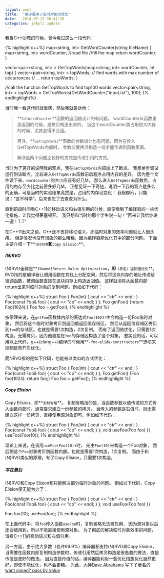 ```yaml
---
layout: post
title:  "编译器关于临时对象的优化"
date:   2014-07-12 08:42:35
categories: jekyll update
---
```


我当C++助教的时候，曾今看过这么一段代码：

{% highlight c++%}
map<string, int> GetWordCounter(string fileName) {
    map<string, int> wordCounter;
    //read file 
    //fill the map
    return wordCounter;
}

vector<pair<string, int> > GetTopWords(map<string, int> wordCounter, int top) {
    vector<pair<string, int> > topWords;
    // find words with max number of occurrences
    // ...
    return topWords;
}

//call the function GetTopWords to find top100 words
vector<pair<string, int> > topWords = GetTopWords(GetWordCounter("input.txt"), 100);
{% endhighlight%}

当时我一看这代码就很瞎，然后我就告诉他：

> **`GetWordCounter`**函数的返回值设计的有问题，
> wordCounter从函数里面返回的时候，是拷贝构造出来的，
> 当这个wordCounter类占用很大内存的时候，尤其显得不合适。
> 
> 另外，**`GetTopWords`**函数的参数设计也有问题，因为在传入GetTopWords内部时，
> 参数又要拷贝构造一份才能传递到函数里面。
> 
> 解决这两个问题比较好的方式是传递引用的方式。

当时为了更好的说明我的观点，我在`GetTopWords`内部加上了断点。
我想单步调试运行到该断点，比较进入`GetTopWords`函数前后程序占用内存的差异。
因为整个文件读下来，`wordCounter`的大小应该有好几M，
那么进入`GetTopWords`函数后，占用的内存至少比之前要多好几M。
正想见证一下奇迹，说明一下我的观点是多么的正确，可是当时的实验结果竟然是，占用的内存没变化！
我很郁闷，只能说：“这不科学”。后来也忘了去查查为什么。


直到前段时间看C++11的移动语义和右值引用的时候，顺便看到了编译器的一些优化措施，让我觉得茅塞顿开。
我只想和当时的那个学生说一句！“再来让我给你讲一遍！T.T”


在C++11出来之前，C++还不支持移动语义，那临时对象的效率问题就让人很头疼。
但是情况也没有想象的那么糟糕，因为编译器能优化其中的部分问题。
下面主要介绍一下**`(N)RVO`**和**`Copy Elision`**。

##### **(N)RVO** #####
(N)RVO全称是**`(Named)Return Value Optimization`**，即**`（具名）返回值优化`**。
RVO指的是编译器让调用函数在其栈上分配空间，然后将这块内存的地址传递给被调函数，被调函数直接在这块内存上构造返回值。
这样就消除从函数内部return出来时临时对象的复制问题。例如如下代码：

{% highlight c++%}
struct Foo {
    Foo(int) { cout << "ctr" << endl; }
    Foo(const Foo& foo) { cout << "cp" << endl; }
};
Foo getFoo() {return Foo(1024);}
Foo foo = getFoo();
{% endhighlight %}

按常理来说，在`getFoo`函数体内部的表达式`Foo(1024)`中会构造一份Foo临时对象，
然后将这个临时对象拷贝到返回值返回值存储区，
然后从返回值存储区拷贝到`foo`的存储区。也就是需要1次构造，2次复制。
而有了返回值优化，只需要1次构造，无需拷贝，因为他直接在`foo`的存储区构造了这个对象。
要实验的话，可以用以上代码，g++(clang++)编译的时候用**`-fno-elide-constructors`**选项来控制是否开启优化。

而NRVO指的是如下代码，也能被以类似的方式优化：

{% highlight c++%}
struct Foo {
    Foo(int) { cout << "ctr" << endl; }
    Foo(const Foo& foo) { cout << "cp" << endl; }
};
Foo getFoo() {Foo foo(1024); return foo;}
Foo foo = getFoo();
{% endhighlight %}

##### **Copy Elision** #####
Copy Elision，即**`复制省略`**。
复制省略指的是，当函数参数以值传递的方式传入函数内部时，通常要求建立一份参数的拷贝。
当传入的参数是右值时，则无需建立这样一份拷贝，直接使用源对象即可。例如如下代码：

{% highlight c++%}
struct Foo {
    Foo(int) { cout << "ctr" << endl; }
    Foo(const Foo& foo) { cout << "cp" << endl; }
};
void useFoo(Foo foo) {}
useFoo(Foo(10));
{% endhighlight %}

理论上来说，在调用`useFoo(Foo(10))`时，
先由`Foo(10)`来构造一个Foo对象，
然后把这个`Foo`对象拷贝到函数内部。也就是需要1次构造，1次复制。
而由于和(N)RVO类似的原理，有了Copy Elision，只需要1次构造。

##### **写在最后** #####
(N)RVO和Copy Elision都只能解决部分临时对象的问题。
例如以下代码，Copy Elision便无能为力了：

{% highlight c++%}
struct Foo {
    Foo(int) { cout << "ctr" << endl; }
    Foo(const Foo& foo) { cout << "cp" << endl; }
};
void useFoo(Foo foo) {}

Foo foo(10);
useFoo(foo);
{% endhighlight %}

在上面代码中，将`foo`传入函数`useFoo`时，复制省略无法被启用，
因为源对象以后还会被用到，所以不能直接使用源对象。
为了彻底的解决临时对象效率的问题，请看[C++11的移动语义和右值引用](http://cstdlib.com/jekyll/update/2014/07/12/new-features-in-c++11/)。


另一方面，由于绝大多数（也许99.9%）编译器都支持(N)RVO和Copy Elision，
当需要在函数内部复制构造参数时，传递引用然后拷贝构造是很愚蠢的做法，直接传值是更好的做法。
因为直接传值的话，编译器能利用一些优化措施优化自然更好，即使不能优化，也不会更糟。
为此，大神[Dave Abrahams](http://en.wikipedia.org/wiki/David_Abrahams_(computer_programmer))
写下了著名的[want spped? pass by value](http://fpcfjf.blog.163.com/blog/static/5546979320133174350249/)
